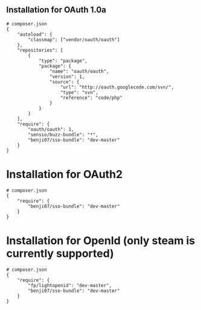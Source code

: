 ## Installation for OAuth 1.0a

    # composer.json
    {
        "autoload": {
            "classmap": ["vendor/oauth/oauth"]
        },
        "repositories": [
            {
                "type": "package",
                "package": {
                    "name": "oauth/oauth",
                    "version": 1,
                    "source": {
                        "url": "http://oauth.googlecode.com/svn/",
                        "type": "svn",
                        "reference": "code/php"
                    }
                }
            }
        ],
        "require": {
            "oauth/oauth": 1,
            "sensio/buzz-bundle": "*",
            "benji07/sso-bundle": "dev-master"
        }
    }

# Installation for OAuth2

    # composer.json
    {
        "require": {
            "benji07/sso-bundle": "dev-master"
        }
    }

# Installation for OpenId (only steam is currently supported)

    # composer.json
    {
        "require": {
            "fp/lightopenid": "dev-master",
            "benji07/sso-bundle": "dev-master"
        }
    }
